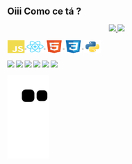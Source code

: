 ## Oiii Como ce tá ?
<div align="center">
  <a href="https://github.com/ronaldopantaleao">
  <img height="180em" src="https://github-readme-stats.vercel.app/api?username=Ronaldo2001&show_icons=true&theme=dark&include_all_commits=true&count_private=true"/>
  <img height="180em" src="https://github-readme-stats.vercel.app/api/top-langs/?username=Ronaldo2001&layout=compact&langs_count=7&theme=dark"/>
</div> 
 <div style="display: inline_block"><br>
  <img align="center" alt="-Js" height="30" width="40" src="https://raw.githubusercontent.com/devicons/devicon/master/icons/javascript/javascript-plain.svg">
  <img align="center" alt="React" height="30" width="40" src="https://raw.githubusercontent.com/devicons/devicon/master/icons/react/react-original.svg">
  <img align="center" alt="HTML" height="30" width="40" src="https://raw.githubusercontent.com/devicons/devicon/master/icons/html5/html5-original.svg">
  <img align="center" alt="CSS" height="30" width="40" src="https://raw.githubusercontent.com/devicons/devicon/master/icons/css3/css3-original.svg">
  <img align="center" alt="Python" height="30" width="40" src="https://raw.githubusercontent.com/devicons/devicon/master/icons/python/python-original.svg">
  </div><br>
  
  <div> 
  <a href="https://www.youtube.com/channel/UCLWzi8n1VrBTIN90cfgQVgw" target="_blank"><img src="https://img.shields.io/badge/YouTube-FF0000?style=for-the-badge&logo=youtube&logoColor=white" target="_blank"></a>
  <a href="https://www.instagram.com/ronaldoo_santoo/" target="_blank"><img src="https://img.shields.io/badge/-Instagram-%23E4405F?style=for-the-badge&logo=instagram&logoColor=white" target="_blank"></a>
  <a href = "mailto:ronaldopantaleao4@gmail.com"><img src="https://img.shields.io/badge/-Gmail-%23333?style=for-the-badge&logo=gmail&logoColor=white" target="_blank"></a>
  <a href="https://www.linkedin.com/in/#" target="_blank"><img src="https://img.shields.io/badge/-LinkedIn-%230077B5?style=for-the-badge&logo=linkedin&logoColor=white" target="_blank"></a> 
  <a href="https://www.facebook.com/ronaldo.pantaleao.1/?viewas=&should_open_composer=false&show_switched_toast=false&show_invite_to_follow=false&show_switched_tooltip=false&show_podcast_settings=false&show_community_transition=false&show_community_review_changes=false"><img src="https://img.shields.io/badge/Facebook-1877F2?style=for-the-badge&logo=facebook&logoColor=white" target"_blank"></a>
   <a href="tiktok.com/@rp_filho"><img src="https://img.shields.io/badge/TikTok-000000?style=for-the-badge&logo=tiktok&logoColor=white" target"_blank"><a/>
 
  ![Snake animation](https://github.com/rafaballerini/rafaballerini/blob/output/github-contribution-grid-snake.svg)
 
</div>
